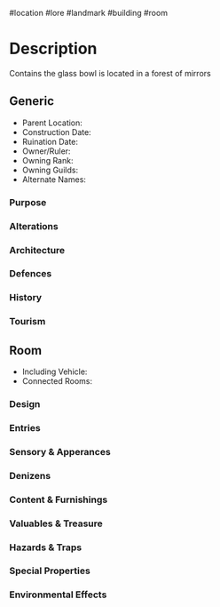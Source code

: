#location #lore #landmark #building #room
# Description
Contains the glass bowl
is located in a forest of mirrors
## Generic
- Parent Location:
- Construction Date:
- Ruination Date:
- Owner/Ruler:
- Owning Rank:
- Owning Guilds:
- Alternate Names:

### Purpose

### Alterations

### Architecture

### Defences

### History

### Tourism

## Room
- Including Vehicle:
- Connected Rooms:

### Design

### Entries

### Sensory & Apperances

### Denizens

### Content & Furnishings

### Valuables & Treasure

### Hazards & Traps

### Special Properties

### Environmental Effects
